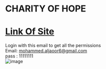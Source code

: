 # CHARITY OF HOPE
# [Link Of Site](http://charityproject4th.lovestoblog.com/)
Login with this email to get all the permissions 
<br>
Email: mohammed.aljaoor6@gmail.com
<br>
pass : 11111111
<br>
![image](https://user-images.githubusercontent.com/102248069/184452393-4aab2994-ead5-4d43-8d8d-3bb2bade06ac.png)
